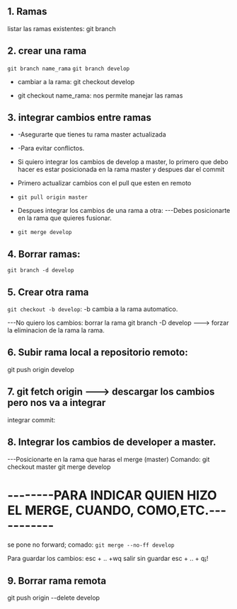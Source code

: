 ## 1. Ramas
listar las ramas existentes:
git branch

## 2. crear una rama

`git branch name_rama`
`git branch develop`

- cambiar a la rama: git checkout develop

- git checkout name_rama: nos permite manejar las ramas

## 3. integrar cambios entre ramas
- -Asegurarte que tienes tu rama master actualizada
- -Para evitar conflictos.

- Si quiero integrar los cambios de develop a master, lo primero que debo hacer es estar posicionada en la rama master y despues dar el commit 

- Primero actualizar cambios con el pull que esten en remoto
- `git pull origin master`

- Despues integrar los cambios de una rama a otra:
---Debes posicionarte en la rama que quieres fusionar.

- `git merge develop`

## 4. Borrar ramas:
`git branch -d develop`

## 5. Crear otra rama
`git checkout -b develop`: -b cambia a la rama automatico.

---No quiero los cambios: borrar la rama
git branch -D develop ---> forzar la eliminacion de la rama la rama.


## 6. Subir rama local a repositorio remoto:
git push origin develop


## 7. git fetch origin ---> descargar los cambios pero nos va a integrar
 integrar commit:

## 8. Integrar los cambios de developer a master.
---Posicionarte en la rama que haras el merge (master)
Comando: git checkout master
git merge develop

# --------PARA INDICAR QUIEN HIZO EL MERGE, CUANDO, COMO,ETC.-----------
se pone no forward; comado:
`git merge --no-ff develop`

Para guardar los cambios: esc + .. +wq 
salir sin guardar esc + .. + q¡!

## 9. Borrar rama remota
git push origin --delete develop






